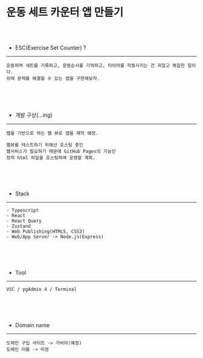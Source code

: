 # 운동 세트 카운터 앱 만들기

<br />
<br />

* ESC(Exercise Set Counter) ?
---

```
운동하며 세트를 기록하고, 운동순서를 기억하고, 타이머를 작동시키는 건 귀찮고 복잡한 일이다.
위에 문제를 해결할 수 있는 앱을 구현해보자.
```

<br/>
<br/>
<br/>

* 개발 구상(...ing)
---

```
웹을 기반으로 하는 웹 뷰로 앱을 제작 예정.

웹뷰를 테스트하기 위해선 호스팅 중인 
웹서비스가 필요하기 때문에 GitHub Pages의 기능인 
정적 html 파일을 호스팅하여 운영할 계획.
```

<br/>
<br/>
<br/>

* Stack
---

```
- Typescript
- React
- React Query
- Zustand
- Web Publishing(HTML5, CSS3)
- Web/App Server -> Node.js(Express)
```

<br />
<br />
<br />

* Tool
---

```
VSC / pgAdmin 4 / Terminal
```

<br />
<br />
<br />

* Domain name
---

```
도메인 구입 사이트 -> 가비아(예정)
도메인 이름 -> 미정
```
